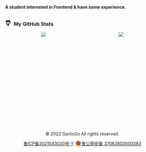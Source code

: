 <!-- # GarlicGo.com -->

<p align="left"><b>A student interested in Frontend &amp; have some experience.</b></p>
<p align="center">
</p>

<div style="display: flex; flex-direction: row; align-items: center">
    <img src="./images/octocat.png" height="20" width="20" />&nbsp;&nbsp;
    <h3>My GitHub Stats</h3>
</div> 
<div style="display: flex; justify-content: space-around;">
  <img src="https://github-readme-stats.vercel.app/api/top-langs/?username=garlicgo&hide_border=true">
  <img height="280" src="https://pic2.zhimg.com/v2-28020003d4a493c78d8202ba6c35f179_b.webp">
</div>
<p>&nbsp;</p>

<!-- Footer -->
<div align="center">
    <p>© 2022 GarlicGo All rights reserved.</p>
    <div style="display: flex; justify-content: center; line-height:20px">
        <a href="https://beian.miit.gov.cn/" target="_blank">鲁ICP备2021043020号-1</a>&nbsp;&nbsp;
        <img src="./images/beian.png">
        <a href="http://www.beian.gov.cn/portal/registerSystemInfo?recordcode=37082802000383" target="_blank">鲁公网安备 37082802000383</a>
    </div>
</div>

